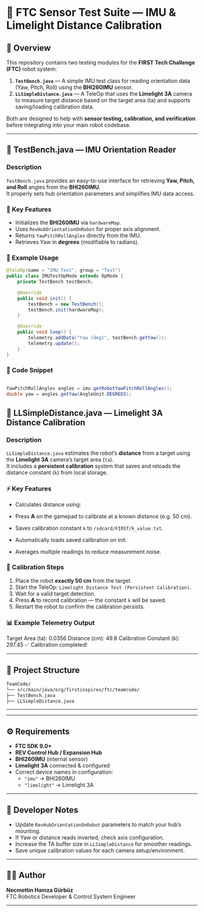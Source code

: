 # 🤖 FTC Sensor Test Suite — IMU & Limelight Distance Calibration

## 🧩 Overview
This repository contains two testing modules for the **FIRST Tech Challenge (FTC)** robot system:

1. **`TestBench.java`** — A simple IMU test class for reading orientation data (Yaw, Pitch, Roll) using the **BHI260IMU** sensor.  
2. **`LLSimpleDistance.java`** — A TeleOp that uses the **Limelight 3A** camera to measure target distance based on the target area (ta) and supports saving/loading calibration data.

Both are designed to help with **sensor testing, calibration, and verification** before integrating into your main robot codebase.

---

## 🧭 TestBench.java — IMU Orientation Reader

### Description
`TestBench.java` provides an easy-to-use interface for retrieving **Yaw, Pitch, and Roll** angles from the **BHI260IMU**.  
It properly sets hub orientation parameters and simplifies IMU data access.

### 🚀 Key Features
- Initializes the **BHI260IMU** via `hardwareMap`.  
- Uses `RevHubOrientationOnRobot` for proper axis alignment.  
- Returns `YawPitchRollAngles` directly from the IMU.  
- Retrieves Yaw in **degrees** (modifiable to radians).

### 🧱 Example Usage
```java
@TeleOp(name = "IMU Test", group = "Test")
public class IMUTestOpMode extends OpMode {
    private TestBench testBench;

    @Override
    public void init() {
        testBench = new TestBench();
        testBench.init(hardwareMap);
    }

    @Override
    public void loop() {
        telemetry.addData("Yaw (deg)", testBench.getYaw());
        telemetry.update();
    }
}
```

### 🧩 Code Snippet
```java

YawPitchRollAngles angles = imu.getRobotYawPitchRollAngles();
double yaw = angles.getYaw(AngleUnit.DEGREES);
```

## 🎯 LLSimpleDistance.java — Limelight 3A Distance Calibration

### Description
`LLSimpleDistance.java` estimates the robot’s **distance** from a target using the **Limelight 3A** camera’s target area (`ta`).  
It includes a **persistent calibration** system that saves and reloads the distance constant (`k`) from local storage.

### ⚡ Key Features
- Calculates distance using:

- Press **A** on the gamepad to calibrate at a known distance (e.g. 50 cm).  
- Saves calibration constant `k` to `/sdcard/FIRST/k_value.txt`.  
- Automatically loads saved calibration on init.  
- Averages multiple readings to reduce measurement noise.

### 🧪 Calibration Steps
1. Place the robot **exactly 50 cm** from the target.  
2. Start the TeleOp: `Limelight Distance Test (Persistent Calibration)`.  
3. Wait for a valid target detection.  
4. Press **A** to record calibration — the constant `k` will be saved.  
5. Restart the robot to confirm the calibration persists.

### 📊 Example Telemetry Output

Target Area (ta): 0.0356
Distance (cm): 49.8
Calibration Constant (k): 297.45
✅ Calibration completed!


---

## 📁 Project Structure

```bash
TeamCode/
└── src/main/java/org/firstinspires/ftc/teamcode/
├── TestBench.java
├── LLSimpleDistance.java

```
---


---

## ⚙️ Requirements
- **FTC SDK 9.0+**
- **REV Control Hub / Expansion Hub**
- **BHI260IMU** (internal sensor)
- **Limelight 3A** connected & configured
- Correct device names in configuration:
  - `"imu"` → BHI260IMU  
  - `"limelight"` → Limelight 3A

---

## 🧰 Developer Notes
- Update `RevHubOrientationOnRobot` parameters to match your hub’s mounting.  
- If Yaw or distance reads inverted, check axis configuration.  
- Increase the TA buffer size in `LLSimpleDistance` for smoother readings.  
- Save unique calibration values for each camera setup/environment.

---

## 🧑‍💻 Author
**Necmettin Hamza Gürbüz**  
FTC Robotics Developer & Control System Engineer  

---




